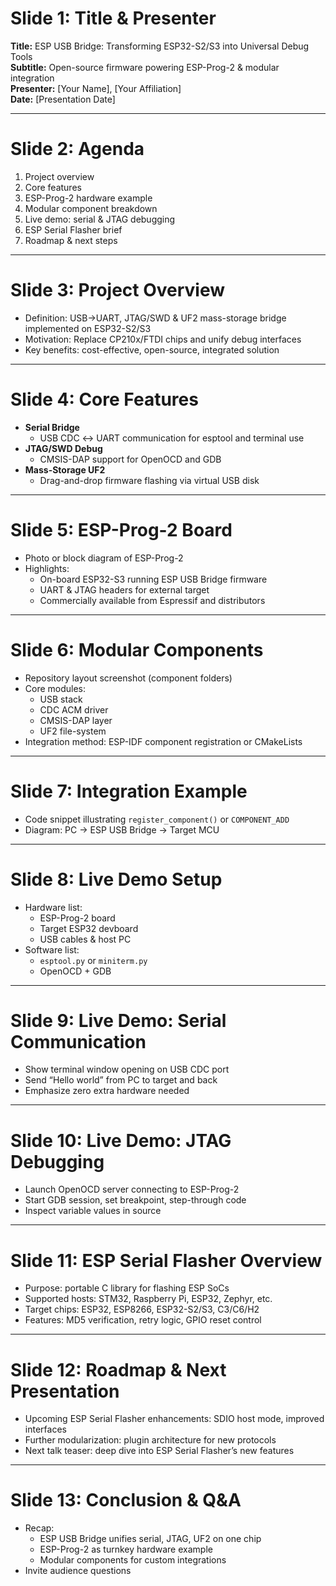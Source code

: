 # Slide 1: Title & Presenter  
**Title:** ESP USB Bridge: Transforming ESP32-S2/S3 into Universal Debug Tools  
**Subtitle:** Open-source firmware powering ESP-Prog-2 & modular integration  
**Presenter:** [Your Name], [Your Affiliation]  
**Date:** [Presentation Date]

---

# Slide 2: Agenda  
1. Project overview  
2. Core features  
3. ESP-Prog-2 hardware example  
4. Modular component breakdown  
5. Live demo: serial & JTAG debugging  
6. ESP Serial Flasher brief  
7. Roadmap & next steps  

---

# Slide 3: Project Overview  
- Definition: USB→UART, JTAG/SWD & UF2 mass-storage bridge implemented on ESP32-S2/S3  
- Motivation: Replace CP210x/FTDI chips and unify debug interfaces  
- Key benefits: cost-effective, open-source, integrated solution  

---

# Slide 4: Core Features  
- **Serial Bridge**  
  - USB CDC ↔ UART communication for esptool and terminal use  
- **JTAG/SWD Debug**  
  - CMSIS-DAP support for OpenOCD and GDB  
- **Mass-Storage UF2**  
  - Drag-and-drop firmware flashing via virtual USB disk  

---

# Slide 5: ESP-Prog-2 Board  
- Photo or block diagram of ESP-Prog-2  
- Highlights:  
  - On-board ESP32-S3 running ESP USB Bridge firmware  
  - UART & JTAG headers for external target  
  - Commercially available from Espressif and distributors  

---

# Slide 6: Modular Components  
- Repository layout screenshot (component folders)  
- Core modules:  
  - USB stack  
  - CDC ACM driver  
  - CMSIS-DAP layer  
  - UF2 file-system  
- Integration method: ESP-IDF component registration or CMakeLists  

---

# Slide 7: Integration Example  
- Code snippet illustrating `register_component()` or `COMPONENT_ADD`  
- Diagram: PC → ESP USB Bridge → Target MCU  

---

# Slide 8: Live Demo Setup  
- Hardware list:  
  - ESP-Prog-2 board  
  - Target ESP32 devboard  
  - USB cables & host PC  
- Software list:  
  - `esptool.py` or `miniterm.py`  
  - OpenOCD + GDB  

---

# Slide 9: Live Demo: Serial Communication  
- Show terminal window opening on USB CDC port  
- Send “Hello world” from PC to target and back  
- Emphasize zero extra hardware needed  

---

# Slide 10: Live Demo: JTAG Debugging  
- Launch OpenOCD server connecting to ESP-Prog-2  
- Start GDB session, set breakpoint, step-through code  
- Inspect variable values in source  

---

# Slide 11: ESP Serial Flasher Overview  
- Purpose: portable C library for flashing ESP SoCs  
- Supported hosts: STM32, Raspberry Pi, ESP32, Zephyr, etc.  
- Target chips: ESP32, ESP8266, ESP32-S2/S3, C3/C6/H2  
- Features: MD5 verification, retry logic, GPIO reset control  

---

# Slide 12: Roadmap & Next Presentation  
- Upcoming ESP Serial Flasher enhancements: SDIO host mode, improved interfaces  
- Further modularization: plugin architecture for new protocols  
- Next talk teaser: deep dive into ESP Serial Flasher’s new features  

---

# Slide 13: Conclusion & Q&A  
- Recap:  
  - ESP USB Bridge unifies serial, JTAG, UF2 on one chip  
  - ESP-Prog-2 as turnkey hardware example  
  - Modular components for custom integrations  
- Invite audience questions  
